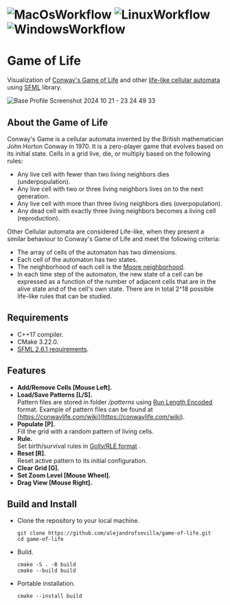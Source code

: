 # ![MacOsWorkflow](https://github.com/alejandrofsevilla/game-of-life/actions/workflows/MacOs.yml/badge.svg) ![LinuxWorkflow](https://github.com/alejandrofsevilla/game-of-life/actions/workflows/Linux.yml/badge.svg) ![WindowsWorkflow](https://github.com/alejandrofsevilla/game-of-life/actions/workflows/Windows.yml/badge.svg)
# Game of Life

Visualization of [Conway's Game of Life](https://en.wikipedia.org/wiki/Conway%27s_Game_of_Life) and other [life-like cellular automata](https://en.wikipedia.org/wiki/Life-like_cellular_automaton) using [SFML](https://www.sfml-dev.org/) library.

![Base Profile Screenshot 2024 10 21 - 23 24 49 33](https://github.com/user-attachments/assets/6b9d386e-eb8f-4a41-ad91-a64469da2ba1)

## About the Game of Life
Conway's Game is a cellular automata invented by the British mathematician John Horton Conway in 1970. It is a zero-player game that evolves based on its initial state. Cells in a grid live, die, or multiply based on the following rules:
- Any live cell with fewer than two living neighbors dies (underpopulation).
- Any live cell with two or three living neighbors lives on to the next generation.
- Any live cell with more than three living neighbors dies (overpopulation).
- Any dead cell with exactly three living neighbors becomes a living cell (reproduction).
  
Other Cellular automata are considered Life-like, when they present a similar behaviour to Conway's Game of Life and meet the following criteria:
- The array of cells of the automaton has two dimensions.
- Each cell of the automaton has two states.
- The neighborhood of each cell is the [Moore neighborhood](https://en.wikipedia.org/wiki/Moore_neighborhood).
- In each time step of the automaton, the new state of a cell can be expressed as a function of the number of adjacent cells that are in the alive state and of the cell's own state.
There are in total 2^18 possible life-like rules that can be studied.
## Requirements
* C++17 compiler.
* CMake 3.22.0.
* [SFML 2.6.1 requirements](https://www.sfml-dev.org/tutorials/2.6/start-cmake.php#requirements). 
## Features
- **Add/Remove Cells [Mouse Left].**
- **Load/Save Patterns [L/S].**\
  Pattern files are stored in folder <em>/patterns</em> using [Run Length Encoded](https://conwaylife.com/wiki/Run_Length_Encoded) format. Example of pattern files can be found at [https://conwaylife.com/wiki](https://conwaylife.com/wiki).
- **Populate [P].**\
  Fill the grid with a random pattern of living cells.
- **Rule.**\
  Set birth/survival rules in [Golly/RLE format](https://en.wikipedia.org/wiki/Life-like_cellular_automaton#:~:text=%5B4%5D-,A%20selection%20of%20Life%2Dlike%20rules,-%5Bedit%5D) .
- **Reset [R].**\
  Reset active pattern to its initial configuration.
- **Clear Grid [G].**
- **Set Zoom Level [Mouse Wheel].**
- **Drag View [Mouse Right].**
## Build and Install
- Clone the repository to your local machine.
   ```terminal
   git clone https://github.com/alejandrofsevilla/game-of-life.git
   cd game-of-life
   ```
- Build.
   ```terminal
   cmake -S . -B build
   cmake --build build
   ```
- Portable installation.
   ```terminal
   cmake --install build
   ```
